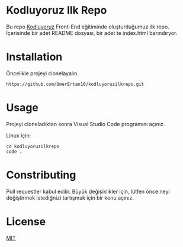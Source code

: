 # Kodluyoruz Ilk Repo

Bu repo [Kodluyoruz](https://www.kodluyoruz.org/) Front-End eğitiminde oluşturduğumuz ilk repo. İçerisinde bir adet
README dosyası, bir adet te index.html barındıryor. 

# Installation

Öncelikle projeyi clonelayalın. 

`https://github.com/OmerErtan10/kodluyoruzilkrepo.git`

# Usage
Projeyi cloneladıktan sonra Visual Studio Code programını açınız.

Linux için:

``` 
cd kodluyoruzilkrepo
code . 
```

# Constributing

Pull requestler kabul edilir. Büyük değişiklikler için, lütfen önce neyi değiştirmek
istediğnizi tartışmak için bir konu açınız.

# License

[MIT](https://www.mit.edu/~amini/LICENSE.md)
